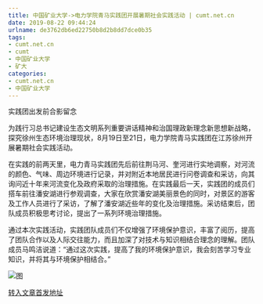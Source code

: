 ```yaml
---
title: 中国矿业大学->电力学院青马实践团开展暑期社会实践活动 | cumt.net.cn
date: 2019-08-22 09:44:24
urlname: de3762db6ed22750b8d2b8dd7dce0b35
tags: 
- cumt.net.cn
- cumt
- 中国矿业大学
- 矿大
categories:
- cumt.net.cn
- 中国矿业大学
---
```



实践团出发前合影留念

为践行习总书记建设生态文明系列重要讲话精神和治国理政新理念新思想新战略，探究徐州生态环境治理现状，8月19日至21日，电力学院青马实践团在江苏徐州开展暑期社会实践活动。

在实践的前两天里，电力青马实践团先后前往荆马河、奎河进行实地调察，对河流的颜色、气味、周边环境进行记录，并对附近本地居民进行问卷调查和采访，向其询问近十年来河流变化及政府采取的治理措施。在实践最后一天，实践团的成员们搭车前往潘安湖进行参观调查，大家在欣赏潘安湖美丽景色的同时，对景区的游客及工作人员进行了采访，了解了潘安湖近些年的变化及治理措施。采访结束后，团队成员积极思考讨论，提出了一系列环境治理措施。

通过本次实践活动，实践团队成员们不仅增强了环境保护意识，丰富了阅历，提高了团队合作以及人际交往能力，而且加深了对技术与知识相结合理念的理解。团队成员马鸣洁说道：“通过这次实践，提高了我的环境保护意识，我会刻苦学习专业知识，并将其与环境保护相结合。”



![图](http://xwzx.cumt.edu.cn/_upload/article/images/2c/94/6d882fed4c199af94f54e8a1fd58/8ebda5c8-3701-4ddc-8175-d7e4c4b031c2.jpg)

[转入文章首发地址](http://xwzx.cumt.edu.cn/2f/e1/c523a536545/page.htm)